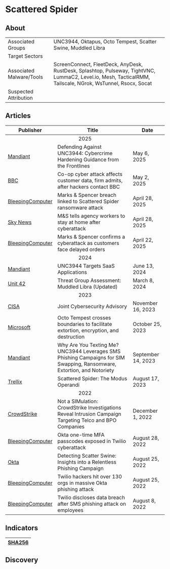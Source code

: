 <h1>Scattered Spider</h1>

<h2>About</h2>
<table>
  <tr>
    <td>Associated Groups</td>
    <td>UNC3944, Oktapus, Octo Tempest, Scatter Swine, Muddled Libra</td>
  </tr>
  <tr>
    <td>Target Sectors</td>
    <td></td>
  </tr>
  <tr>
    <td>Associated Malware/Tools</td>
    <td>ScreenConnect, FleetDeck, AnyDesk, RustDesk, Splashtop, Pulseway, TightVNC, LummaC2, Level.io, Mesh, TacticalRMM, Tailscale, NGrok, WsTunnel, Rsocx, Socat</td>
  </tr>
  <tr>
    <td>Suspected Attribution</td>
    <td></td>
  </tr>
</table>

<h2>Articles</h2>
<table>
  <thead>
    <tr>
      <th>Publisher</th>
      <th>Title</th>
      <th>Date</th>
    </tr>
  </thead>
  <tbody>
    <tr>
      <td colspan="100" align="center">2025</td>
    </tr>
    <tr>
      <td>
        <a href="https://cloud.google.com/blog/topics/threat-intelligence/unc3944-proactive-hardening-recommendations/">Mandiant</a>
      </td>
      <td>Defending Against UNC3944: Cybercrime Hardening Guidance from the Frontlines</td>
      <td>May 6, 2025</td>
    </tr>
    <tr>
      <td>
        <a href="https://www.bbc.com/news/articles/crkx3vy54nzo">BBC</a>
      </td>
      <td>Co-op cyber attack affects customer data, firm admits, after hackers contact BBC</td>
      <td>May 2, 2025</td>
    </tr>
    <tr>
      <td>
        <a href="https://www.bleepingcomputer.com/news/security/marks-and-spencer-breach-linked-to-scattered-spider-ransomware-attack/">BleepingComputer</a>
      </td>
      <td>Marks & Spencer breach linked to Scattered Spider ransomware attack</td>
      <td>April 28, 2025</td>
    </tr>
    <tr>
      <td>
        <a href="https://news.sky.com/story/ms-tells-agency-workers-to-stay-at-home-after-cyberattack-13357434">Sky News</a>
      </td>
      <td>M&S tells agency workers to stay at home after cyberattack</td>
      <td>April 28, 2025</td>
    </tr>
    <tr>
      <td>
        <a href="https://www.bleepingcomputer.com/news/security/marks-and-spencer-confirms-a-cyberattack-as-customers-face-delayed-orders/">BleepingComputer</a>
      </td>
      <td>Marks & Spencer confirms a cyberattack as customers face delayed orders</td>
      <td>April 22, 2025</td>
    </tr>
    <tr>
      <td colspan="100" align="center">2024</td>
    </tr>
    <tr>
      <td>
        <a href=https://cloud.google.com/blog/topics/threat-intelligence/unc3944-targets-saas-applications">Mandiant</a>
      </td>
      <td>UNC3944 Targets SaaS Applications</td>
      <td>June 13, 2024</td>
    </tr>
    <tr>
      <td>
        <a href="https://unit42.paloaltonetworks.com/muddled-libra/">Unit 42</a>
      </td>
      <td>Threat Group Assessment: Muddled Libra (Updated)</td>
      <td>March 8, 2024</td>
    </tr>
    <tr>
      <td colspan="100" align="center">2023</td>
    </tr>
    <tr>
      <td>
        <a href="https://www.cisa.gov/news-events/cybersecurity-advisories/aa23-320a">CISA</a>
      </td>
      <td>Joint Cybersecurity Advisory</td>
      <td>November 16, 2023</td>
    </tr>
    <tr>
      <td>
        <a href=https://www.microsoft.com/en-us/security/blog/2023/10/25/octo-tempest-crosses-boundaries-to-facilitate-extortion-encryption-and-destruction/">Microsoft</a>
      </td>
      <td>Octo Tempest crosses boundaries to facilitate extortion, encryption, and destruction</td>
      <td>October 25, 2023</td>
    </tr>
    <tr>
      <td>
        <a href="https://cloud.google.com/blog/topics/threat-intelligence/unc3944-sms-phishing-sim-swapping-ransomware/">Mandiant</a>
      </td>
      <td>Why Are You Texting Me? UNC3944 Leverages SMS Phishing Campaigns for SIM Swapping, Ransomware, Extortion, and Notoriety</td>
      <td>September 14, 2023</td>
    </tr>
    <tr>
      <td>
        <a href="https://www.trellix.com/blogs/research/scattered-spider-the-modus-operandi/">Trellix</a>
      </td>
      <td>Scattered Spider: The Modus Operandi</td>
      <td>August 17, 2023</td>
    </tr>
    <tr>
      <td colspan="100" align="center">2022</td>
    </tr>
    <tr>
      <td>
        <a href=https://www.crowdstrike.com/en-us/blog/analysis-of-intrusion-campaign-targeting-telecom-and-bpo-companies/">CrowdStrike</a>
      </td>
      <td>Not a SIMulation: CrowdStrike Investigations Reveal Intrusion Campaign Targeting Telco and BPO Companies</td>
      <td>December 1, 2022</td>
    </tr>
    <tr>
      <td>
        <a href="https://www.bleepingcomputer.com/news/security/okta-one-time-mfa-passcodes-exposed-in-twilio-cyberattack/">BleepingComputer</a>
      </td>
      <td>Okta one-time MFA passcodes exposed in Twilio cyberattack</td>
      <td>August 28, 2022</td>
    </tr>
    <tr>
      <td>
        <a href="https://sec.okta.com/articles/scatterswine/">Okta</a>
      </td>
      <td>Detecting Scatter Swine: Insights into a Relentless Phishing Campaign</td>
      <td>August 25, 2022</td>
    </tr>
    <tr>
      <td>
        <a href="https://www.bleepingcomputer.com/news/security/twilio-hackers-hit-over-130-orgs-in-massive-okta-phishing-attack/">BleepingComputer</a>
      </td>
      <td>Twilio hackers hit over 130 orgs in massive Okta phishing attack</td>
      <td>August 25, 2022</td>
    </tr>
    <tr>
      <td>
        <a href="https://www.bleepingcomputer.com/news/security/twilio-discloses-data-breach-after-sms-phishing-attack-on-employees/">BleepingComputer</a>
      </td>
      <td>Twilio discloses data breach after SMS phishing attack on employees</td>
      <td>August 8, 2022</td>
    </tr>
  </tbody>
</table>


<h2>Indicators</h2>
<table>
  <thead>
    <tr>
      <th>
        <a href="https://github.com/PudgyDragon/Threat-Intel/blob/main/All/Scattered%20Spider/samples.sha256">SHA256</a>
      </th>
    </tr>
  </thead>
</table>

<h2>Discovery</h2>
